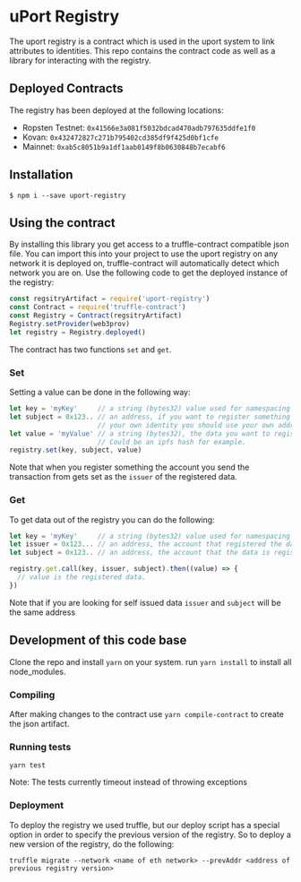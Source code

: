 # uPort Registry
The uport registry is a contract which is used in the uport system to link attributes to identities. This repo contains the contract code as well as a library for interacting with the registry.

## Deployed Contracts

The registry has been deployed at the following locations:

- Ropsten Testnet: `0x41566e3a081f5032bdcad470adb797635ddfe1f0`
- Kovan:           `0x432472827c271b795402cd385df9f425d0bf1cfe`
- Mainnet:         `0xab5c8051b9a1df1aab0149f8b0630848b7ecabf6`

## Installation
```
$ npm i --save uport-registry
```

## Using the contract
By installing this library you get access to a truffle-contract compatible json file. You can import this into your project to use the uport registry on any network it is deployed on, truffle-contract will automatically detect which network you are on.
Use the following code to get the deployed instance of the registry:
```javascript
const regsitryArtifact = require('uport-registry')
const Contract = require('truffle-contract')
const Registry = Contract(regsitryArtifact)
Registry.setProvider(web3prov)
let registry = Registry.deployed()
```

The contract has two functions `set` and `get`.

### Set
Setting a value can be done in the following way:
```javascript
let key = 'myKey'     // a string (bytes32) value used for namespacing
let subject = 0x123.. // an address, if you want to register something to
                      // your own identity you should use your own address.
let value = 'myValue' // a string (bytes32), the data you want to register.
                      // Could be an ipfs hash for example.
registry.set(key, subject, value)
```
Note that when you register something the account you send the transaction from gets set as the `issuer` of the registered data.

### Get
To get data out of the registry you can do the following:
```javascript
let key = 'myKey'     // a string (bytes32) value used for namespacing
let issuer = 0x123... // an address, the account that registered the data
let subject = 0x123.. // an address, the account that the data is registered to

registry.get.call(key, issuer, subject).then((value) => {
  // value is the registered data.
})
```
Note that if you are looking for self issued data `issuer` and `subject` will be the same address


## Development of this code base
Clone the repo and install `yarn` on your system.
run `yarn install` to install all node_modules.

### Compiling
After making changes to the contract use `yarn compile-contract` to create the json artifact.

### Running tests
```
yarn test
```
Note: The tests currently timeout instead of throwing exceptions

### Deployment
To deploy the registry we used truffle, but our deploy script has a special option in order to specify the previous version of the registry. So to deploy a new version of the registry, do the following:
```
truffle migrate --network <name of eth network> --prevAddr <address of previous registry version>
```
